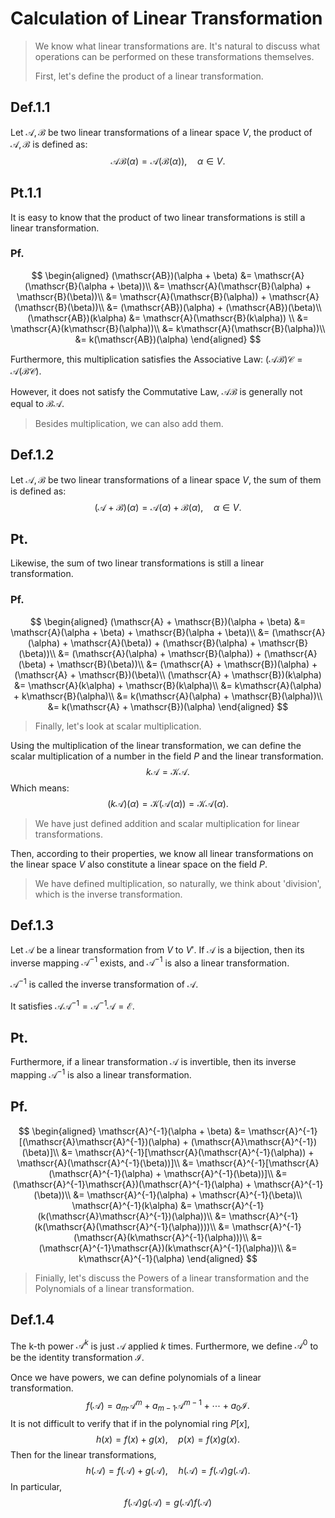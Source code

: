 # Calculation of Linear Transformation

> We know what linear transformations are. It's natural to discuss what operations can be performed on these transformations themselves.
>
> First, let's define the product of a linear transformation.

## Def.1.1

Let $\mathscr{A},\mathscr{B}$ be two linear transformations of a linear space $V$, the product of $\mathscr{A},\mathscr{B}$ is defined as:
$$
\mathscr{AB}(\alpha) = \mathscr{A}(\mathscr{B}(\alpha)), \quad \alpha \in V.
$$

## Pt.1.1

It is easy to know that the product of two linear transformations is still a linear transformation.

### Pf.

$$
\begin{aligned}
(\mathscr{AB})(\alpha + \beta) &= \mathscr{A}(\mathscr{B}(\alpha + \beta))\\ 
&= \mathscr{A}(\mathscr{B}(\alpha) + \mathscr{B}(\beta))\\ 
&= \mathscr{A}(\mathscr{B}(\alpha)) + \mathscr{A}(\mathscr{B}(\beta))\\
&= (\mathscr{AB})(\alpha) + (\mathscr{AB})(\beta)\\
(\mathscr{AB})(k\alpha) &= \mathscr{A}(\mathscr{B}(k\alpha)) \\
&= \mathscr{A}(k\mathscr{B}(\alpha))\\
&= k\mathscr{A}(\mathscr{B}(\alpha))\\
&= k(\mathscr{AB})(\alpha)
\end{aligned}
$$

Furthermore, this multiplication satisfies the Associative Law: $(\mathscr{AB})\mathscr{C} = \mathscr{A}(\mathscr{BC})$.

However, it does not satisfy the Commutative Law, $\mathscr{AB}$ is generally not equal to $\mathscr{BA}$.

> Besides multiplication, we can also add them.

## Def.1.2

Let $\mathscr{A,B}$ be two linear transformations of a linear space $V$, the sum of them is defined as:
$$
(\mathscr{A + B})(\alpha) = \mathscr{A}(\alpha) + \mathscr{B}(\alpha), \quad \alpha \in V.
$$

## Pt.

Likewise, the sum of two linear transformations is still a linear transformation.

### Pf.

$$
\begin{aligned}
(\mathscr{A} + \mathscr{B})(\alpha + \beta) &= \mathscr{A}(\alpha + \beta) + \mathscr{B}(\alpha + \beta)\\
&= (\mathscr{A}(\alpha) + \mathscr{A}(\beta)) + (\mathscr{B}(\alpha) + \mathscr{B}(\beta))\\
&= (\mathscr{A}(\alpha) + \mathscr{B}(\alpha)) + (\mathscr{A}(\beta) + \mathscr{B}(\beta))\\
&= (\mathscr{A} + \mathscr{B})(\alpha) + (\mathscr{A} + \mathscr{B})(\beta)\\
(\mathscr{A} + \mathscr{B})(k\alpha) &= \mathscr{A}(k\alpha) + \mathscr{B}(k\alpha)\\
&= k\mathscr{A}(\alpha) + k\mathscr{B}(\alpha)\\
&= k(\mathscr{A}(\alpha) + \mathscr{B}(\alpha))\\
&= k(\mathscr{A} + \mathscr{B})(\alpha)
\end{aligned}
$$

> Finally, let's look at scalar multiplication.

Using the multiplication of the linear transformation, we can define the scalar multiplication of a number in the field $P$ and the linear transformation.
$$
k\mathscr{A} = \mathscr{KA}.
$$
Which means:
$$
(k\mathscr{A})(\alpha) = \mathscr{K}(\mathscr{A}(\alpha)) = \mathscr{KA}(\alpha).
$$

> We have just defined addition and scalar multiplication for linear transformations. 

Then, according to their properties, we know all linear transformations on the linear space $V$ also constitute a linear space on the field $P$.

> We have defined multiplication, so naturally, we think about 'division', which is the inverse transformation.

## Def.1.3

Let $\mathscr{A}$ be a linear transformation from $V$ to $V'$. If $\mathscr{A}$ is a bijection, then its inverse mapping $\mathscr{A}^{-1}$ exists, and $\mathscr{A}^{-1}$ is also a linear transformation. 

$\mathscr{A}^{-1}$ is called the inverse transformation of $\mathscr{A}$.

It satisfies $\mathscr{A}\mathscr{A}^{-1} = \mathscr{A}^{-1}\mathscr{A} = \mathscr{E}$.

## Pt.

Furthermore, if a linear transformation $\mathscr{A}$ is invertible, then its inverse mapping $\mathscr{A}^{-1}$ is also a linear transformation.

## Pf.

$$
\begin{aligned}
\mathscr{A}^{-1}(\alpha + \beta) &= \mathscr{A}^{-1}[(\mathscr{A}\mathscr{A}^{-1})(\alpha) + (\mathscr{A}\mathscr{A}^{-1})(\beta)]\\
&= \mathscr{A}^{-1}[\mathscr{A}(\mathscr{A}^{-1}(\alpha)) + \mathscr{A}(\mathscr{A}^{-1}(\beta))]\\
&= \mathscr{A}^{-1}[\mathscr{A}(\mathscr{A}^{-1}(\alpha) + \mathscr{A}^{-1}(\beta))]\\
&= (\mathscr{A}^{-1}\mathscr{A})(\mathscr{A}^{-1}(\alpha) + \mathscr{A}^{-1}(\beta))\\
&= \mathscr{A}^{-1}(\alpha) + \mathscr{A}^{-1}(\beta)\\
\mathscr{A}^{-1}(k\alpha) &= \mathscr{A}^{-1}(k(\mathscr{A}\mathscr{A}^{-1})(\alpha))\\
&= \mathscr{A}^{-1}(k(\mathscr{A}(\mathscr{A}^{-1}(\alpha))))\\
&= \mathscr{A}^{-1}(\mathscr{A}(k\mathscr{A}^{-1}(\alpha)))\\
&= (\mathscr{A}^{-1}\mathscr{A})(k\mathscr{A}^{-1}(\alpha))\\
&= k\mathscr{A}^{-1}(\alpha)
\end{aligned}
$$

> Finially, let's discuss the Powers of a linear transformation and the Polynomials of a linear transformation.

## Def.1.4

The k-th power $\mathscr{A}^{k}$ is just $\mathscr{A}$ applied $k$ times. Furthermore, we define $\mathscr{A}^0$ to be the identity transformation $\mathscr{I}$.

Once we have powers, we can define polynomials of a linear transformation.
$$
f(\mathscr{A}) = a_m\mathscr{A}^m + a_{m-1}\mathscr{A}^{m-1} + \cdots + a_0\mathscr{I}.
$$
It is not difficult to verify that if in the polynomial ring $P[x]$,
$$
h(x) = f(x) + g(x), \quad p(x) = f(x)g(x).
$$
Then for the linear transformations,
$$
h(\mathscr{A}) = f(\mathscr{A}) + g(\mathscr{A}), \quad h(\mathscr{A}) = f(\mathscr{A})g(\mathscr{A}).
$$
In particular,
$$
f(\mathscr{A})g(\mathscr{A}) = g(\mathscr{A})f(\mathscr{A})
$$
